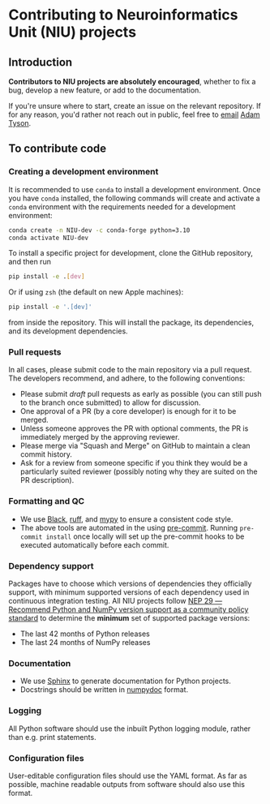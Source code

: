 # Contributing to Neuroinformatics Unit (NIU) projects

## Introduction

**Contributors to NIU projects are absolutely encouraged**, whether to fix a
bug, develop a new feature, or add to the documentation.

If you're unsure where to start, create an issue on the relevant repository. If
for any reason, you'd rather not reach out in public, feel free to
[email](mailto:code@adamltyson.com?subject=NIU-contribution) [Adam Tyson](https://github.com/adamltyson).

## To contribute code

### Creating a development environment

It is recommended to use `conda` to install a development environment. Once you have `conda` installed, the following commands
will create and activate a `conda` environment with the requirements needed
for a development environment:

```sh
conda create -n NIU-dev -c conda-forge python=3.10
conda activate NIU-dev
```

To install a specific project for development, clone the GitHub repository,
and then run

```sh
pip install -e .[dev]
```

Or if using `zsh` (the default on new Apple machines):

```sh
pip install -e '.[dev]'
```

from inside the repository. This will install the package, its dependencies,
and its development dependencies.

### Pull requests

In all cases, please submit code to the main repository via a pull request. The developers recommend, and adhere,
to the following conventions:

- Please submit _draft_ pull requests as early as possible (you can still push to the branch once submitted) to
  allow for discussion.
- One approval of a PR (by a core developer) is enough for it to be
  merged.
- Unless someone approves the PR with optional comments, the PR is immediately merged by the approving reviewer.
- Please merge via "Squash and Merge" on GitHub to maintain a clean commit history.
- Ask for a review from someone specific if you think they would be a particularly suited reviewer (possibly noting
  why they are suited on the PR description).

### Formatting and QC

- We use [Black](https://black.readthedocs.io/en/stable/), [ruff](https://beta.ruff.rs/docs/), and [mypy](https://mypy.readthedocs.io/en/stable/) to ensure a consistent
  code style.
- The above tools are automated in the using [pre-commit](https://pre-commit.com/). Running `pre-commit install` once locally will set up the pre-commit hooks to be executed automatically before each commit.

### Dependency support

Packages have to choose which versions of dependencies they officially support, with minimum supported versions of each dependency used in continuous integration testing. All NIU projects follow [NEP 29 — Recommend Python and NumPy version support as a community policy standard](https://numpy.org/neps/nep-0029-deprecation_policy.html) to determine the **minimum** set of supported package versions:

- The last 42 months of Python releases
- The last 24 months of NumPy releases

### Documentation

- We use [Sphinx](https://www.sphinx-doc.org/en/master/) to generate documentation for Python projects.
- Docstrings should be written in [numpydoc](https://numpydoc.readthedocs.io/en/latest/format.html) format.

### Logging

All Python software should use the inbuilt Python logging module, rather
than e.g. print statements.

### Configuration files

User-editable configuration files should use the YAML format. As far as possible, machine readable outputs from software should also use this format.

